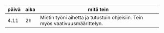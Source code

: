 päivä | aika | mitä tein 
----- | ---- | -------------
4.11 | 2h | Mietin työni aihetta ja tutustuin ohjeisiin. Tein myös vaativuusmäärittelyn.


